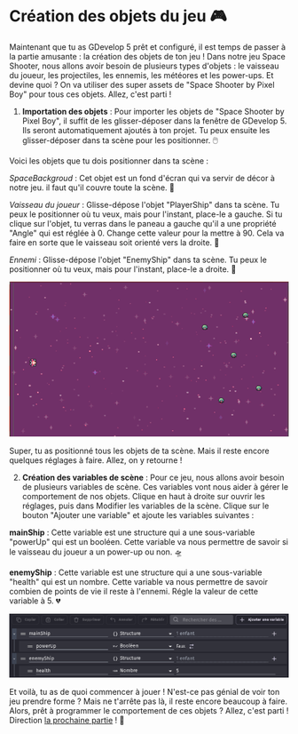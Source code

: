 # Création des objets du jeu 🎮

Maintenant que tu as GDevelop 5 prêt et configuré, il est temps de passer à la partie amusante : la création des objets de ton jeu ! Dans notre jeu Space Shooter, nous allons avoir besoin de plusieurs types d'objets : le vaisseau du joueur, les projectiles, les ennemis, les météores et les power-ups. Et devine quoi ? On va utiliser des super assets de "Space Shooter by Pixel Boy" pour tous ces objets. Allez, c'est parti !

1. **Importation des objets** : Pour importer les objets de "Space Shooter by Pixel Boy", il suffit de les glisser-déposer dans la fenêtre de GDevelop 5. Ils seront automatiquement ajoutés à ton projet. Tu peux ensuite les glisser-déposer dans ta scène pour les positionner. 🖱️

Voici les objets que tu dois positionner dans ta scène :

_SpaceBackgroud_ : Cet objet est un fond d'écran qui va servir de décor à notre jeu. il faut qu'il couvre toute la scène. 🌌

_Vaisseau du joueur_ : Glisse-dépose l'objet "PlayerShip" dans ta scène. Tu peux le positionner où tu veux, mais pour l'instant, place-le a gauche. Si tu clique sur l'objet, tu verras dans le paneau a gauche qu'il a une propriété "Angle" qui est réglée à 0. Change cette valeur pour la mettre à 90. Cela va faire en sorte que le vaisseau soit orienté vers la droite. 🚀

_Ennemi_ : Glisse-dépose l'objet "EnemyShip" dans ta scène. Tu peux le positionner où tu veux, mais pour l'instant, place-le a droite. 👾

![positionement](images/positionement.png)

Super, tu as positionné tous les objets de ta scène. Mais il reste encore quelques réglages à faire. Allez, on y retourne !

2. **Création des variables de scène** : Pour ce jeu, nous allons avoir besoin de plusieurs variables de scène. Ces variables vont nous aider à gérer le comportement de nos objets. Clique en haut à droite sur ouvrir les réglages, puis dans Modifier les variables de la scène. Clique sur le bouton "Ajouter une variable" et ajoute les variables suivantes :

**mainShip** : Cette variable est une structure qui a une sous-variable "powerUp" qui est un booléen. Cette variable va nous permettre de savoir si le vaisseau du joueur a un power-up ou non. 🛸

**enemyShip** : Cette variable est une structure qui a une sous-variable "health" qui est un nombre. Cette variable va nous permettre de savoir combien de points de vie il reste à l'ennemi. Régle la valeur de cette variable à 5. 💔

![variables](images/variables.png)

Et voilà, tu as de quoi commencer à jouer ! N'est-ce pas génial de voir ton jeu prendre forme ? Mais ne t'arrête pas là, il reste encore beaucoup à faire. Alors, prêt à programmer le comportement de ces objets ? Allez, c'est parti ! Direction [la prochaine partie](03_programmation_comportements.md) ! 🎉
